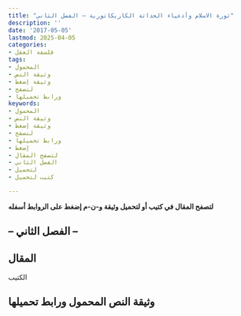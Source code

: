 ```yaml
---
title: "ثورة الاسلام وأدعياء الحداثة الكاريكاتورية – الفصل الثاني"
description: ''
date: '2017-05-05'
lastmod: 2025-04-05
categories:
- فلسفة العقل
tags:
- المحمول
- وثيقة النص
- وثيقة إضغط
- لتصفح
- ورابط تحميلها
keywords:
- المحمول
- وثيقة النص
- وثيقة إضغط
- لتصفح
- ورابط تحميلها
- إضغط
- لتصفح المقال
- الفصل الثاني
- لتحميل
- كتيب لتحميل

---
```

**لتصفح المقال في كتيب أو لتحميل وثيقة و-ن-م إضغط على الروابط أسفله**

## **– الفصل الثاني –**

## المقال

الكتيب

## وثيقة النص المحمول ورابط تحميلها

###
